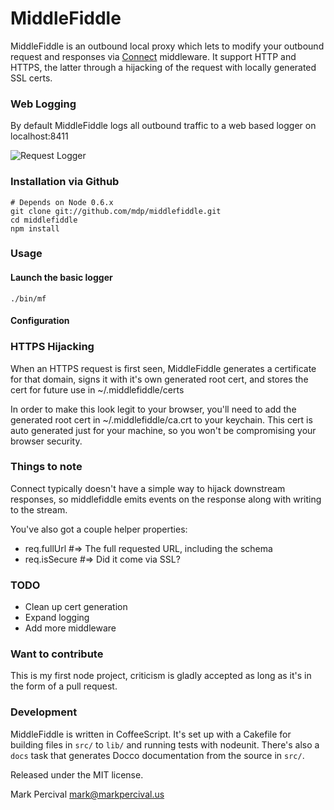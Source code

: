 # MiddleFiddle

MiddleFiddle is an outbound local proxy which lets to modify your outbound request and responses
via [Connect](http://senchalabs.github.com/connect/) middleware. It support HTTP and HTTPS, the
latter through a hijacking of the request with locally generated SSL certs.

### Web Logging

By default MiddleFiddle logs all outbound traffic to a web based logger on localhost:8411

![Request Logger](https://mdp.githhub.com/middlefiddle/images/RequestLogger.jpg)


### Installation via Github

    # Depends on Node 0.6.x
    git clone git://github.com/mdp/middlefiddle.git
    cd middlefiddle
    npm install

### Usage

#### Launch the basic logger

    ./bin/mf

#### Configuration

### HTTPS Hijacking

When an HTTPS request is first seen, MiddleFiddle generates a certificate for that domain, signs
it with it's own generated root cert, and stores the cert for future use in
~/.middlefiddle/certs

In order to make this look legit to your browser, you'll need to add the generated
root cert in ~/.middlefiddle/ca.crt to your keychain. This cert is auto generated
just for your machine, so you won't be compromising your browser security.

### Things to note

Connect typically doesn't have a simple way to hijack downstream responses, so
middlefiddle emits events on the response along with writing to the stream.

You've also got a couple helper properties:

- req.fullUrl #=> The full requested URL, including the schema
- req.isSecure #=> Did it come via SSL?

### TODO

- Clean up cert generation
- Expand logging
- Add more middleware

### Want to contribute

This is my first node project, criticism is gladly accepted as long as it's in
the form of a pull request.

### Development

MiddleFiddle is written in CoffeeScript. It's set
up with a Cakefile for building files in `src/` to `lib/` and running
tests with nodeunit. There's also a `docs` task that generates Docco
documentation from the source in `src/`.

Released under the MIT license.

Mark Percival <mark@markpercival.us>
